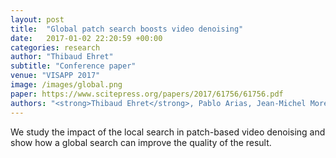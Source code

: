 ```yaml
---
layout: post
title:  "Global patch search boosts video denoising"
date:   2017-01-02 22:20:59 +00:00
categories: research
author: "Thibaud Ehret"
subtitle: "Conference paper"
venue: "VISAPP 2017"
image: /images/global.png
paper: https://www.scitepress.org/papers/2017/61756/61756.pdf
authors: "<strong>Thibaud Ehret</strong>, Pablo Arias, Jean-Michel Morel"
---
```

We study the impact of the local search in patch-based video denoising and show how a global search can improve the quality of the result.
